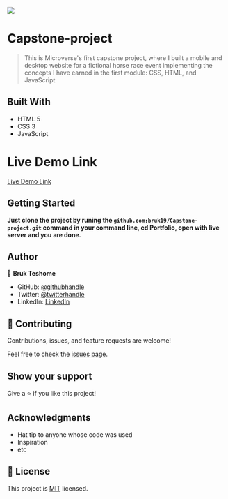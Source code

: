![](https://img.shields.io/badge/Microverse-blueviolet)

# Capstone-project

> This is Microverse's first capstone project, where I built a mobile and desktop website for a fictional horse race event implementing the concepts I have earned in the first module: CSS, HTML, and JavaScript


## Built With

- HTML 5
- CSS 3
- JavaScript

# Live Demo Link

[Live Demo Link](github.com:bruk19/Capstone-project.git)

## Getting Started

**Just clone the project by runing the `github.com:bruk19/Capstone-project.git` command in your command line, cd Portfolio, open with live server and you are done.**


## Author

👤 **Bruk Teshome**

- GitHub: [@githubhandle](https://github.com/bruk19)
- Twitter: [@twitterhandle](https://twitter.com/Bruktesh)
- LinkedIn: [LinkedIn](https://linkedin.com/in/bruk-teshome-ab4325226)

## 🤝 Contributing

Contributions, issues, and feature requests are welcome!

Feel free to check the [issues page](../../issues/).

## Show your support

Give a ⭐️ if you like this project!

## Acknowledgments

- Hat tip to anyone whose code was used
- Inspiration
- etc

## 📝 License

This project is [MIT](./MIT.md) licensed.
